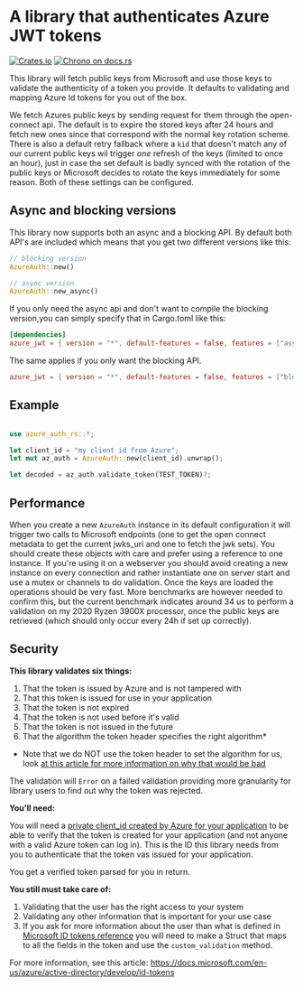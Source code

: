 
# A library that authenticates Azure JWT tokens

[![Crates.io](https://img.shields.io/crates/v/azure_jwt.svg)](https://crates.io/crates/azure_jwt)
[![Chrono on docs.rs][docsrs-image]][docsrs]

[docsrs-image]: https://docs.rs/azure_jwt/badge.svg
[docsrs]: https://docs.rs/azure_jwt

This library will fetch public keys from Microsoft and use those keys to validate the
authenticity of a token you provide. It defaults to validating and mapping Azure Id tokens for
you out of the box.

We fetch Azures public keys by sending request for them through the open-connect api. The default is to expire the stored keys after
24 hours and fetch new ones since that correspond with the normal key rotation scheme. There is also a default retry fallback
where a `kid` that doesn't match any of our current public keys wil trigger _one_ refresh of the keys (limited to once an hour),
just in case the set default is badly synced with the rotation of the public keys or Microsoft decides to rotate the keys
immediately for some reason. Both of these settings can be configured.

## Async and blocking versions

This library now supports both an async and a blocking API. By default both API's are included which means that you get two different versions like this:

```rust
// blocking version
AzureAuth::new()

// async version
AzureAuth::new_async()
```

If you only need the async api and don't want to compile the blocking version,you can simply specify that in Cargo.toml like this:

```toml
[dependencies]
azure_jwt = { version = "*", default-features = false, features = ["async"] }
```

The same applies if you only want the blocking API.

```toml
azure_jwt = { version = "*", default-features = false, features = ["blocking"] }
```

## Example

```rust

use azure_auth_rs::*;

let client_id = "my client id from Azure";
let mut az_auth = AzureAuth::new(client_id).unwrap();

let decoded = az_auth.validate_token(TEST_TOKEN)?;

```

## Performance

When you create a new `AzureAuth` instance in its default configuration it will trigger two calls
to Microsoft endpoints (one to get the open connect metadata to get the current jwks_uri and one to
fetch the jwk sets). You should create these objects with care and prefer using a reference to one
instance. If you're using it on a webserver you should avoid creating a new instance on every connection
and rather instantiate one on server start and use a mutex or channels to do validation. Once the keys
are loaded the operations should be very fast. More benchmarks are however needed to confirm this, but
the current benchmark indicates around 34 us to perform a validation on my 2020 Ryzen 3900X
processor, once the public keys are retrieved (which should only occur every 24h
if set up correctly).

## Security

**This library validates six things:**

1. That the token is issued by Azure and is not tampered with
2. That this token is issued for use in your application
3. That the token is not expired
4. That the token is not used before it's valid
5. That the token is not issued in the future
6. That the algorithm the token header specifies the right algorithm*

* Note that we do NOT use the token header to set the algorithm for us, look [at this article for more information on why that would be bad](https://auth0.com/blog/critical-vulnerabilities-in-json-web-token-libraries/)

The validation will `Error` on a failed validation providing more granularity for library users to find out why the token
was rejected.

**You'll need:**

You will need a [private client_id created by Azure for your application][link2] to be able to verify that
the token is created for your application (and not anyone with a valid Azure token can log in). This is the ID this library
needs from you to authenticate that the token vas issued for your application.

You get a verified token parsed for you in return.

**You still must take care of:**

1. Validating that the user has the right access to your system
2. Validating any other information that is important for your use case
3. If you ask for more information about the user than what is defined in [Microsoft ID tokens reference][link1] you will need
to make a Struct that maps to all the fields in the token and use the `custom_validation` method.

For more information, see this article: https://docs.microsoft.com/en-us/azure/active-directory/develop/id-tokens

[link1]: https://docs.microsoft.com/en-us/azure/active-directory/develop/id-tokens
[link2]: https://docs.microsoft.com/en-us/azure/active-directory/develop/howto-create-service-principal-portal